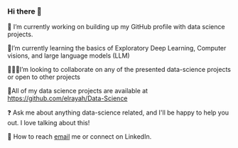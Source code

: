 ### Hi there 👋

:telescope: I’m currently working on building up my GitHub profile with data science projects.

:open_book:I’m currently learning the basics of Exploratory Deep Learning, Computer visions, and large language models (LLM)

:people_holding_hands:I’m looking to collaborate on any of the presented data-science projects or open to other projects

:abacus:All of my data science projects are available at https://github.com/elrayah/Data-Science

:question: Ask me about anything data-science related, and I'll be happy to help you out. I love talking about this!

 :incoming_envelope: How to reach <a href="mailto:elrayah@gmail.com">email</a> me or connect on LinkedIn.

 




